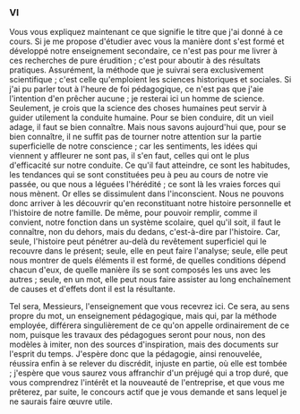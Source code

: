 ### VI

Vous vous expliquez maintenant ce que signifie le titre que j'ai donné à ce cours. Si je me propose d'étudier avec vous la manière dont s'est formé et développé notre enseignement secondaire, ce n'est pas pour me livrer à ces recherches de pure érudition ; c'est pour aboutir à des résultats pratiques. Assurément, la méthode que je suivrai sera exclusivement scientifique ; c'est celle qu'emploient les sciences historiques et sociales. Si j'ai pu parler tout à l'heure de foi pédagogique, ce n'est pas que j'aie l'intention d'en prêcher aucune ; je resterai ici un homme de science. Seulement, je crois que la science des choses humaines peut servir à guider utilement la conduite humaine. Pour se bien conduire, dit un vieil adage, il faut se bien connaître. Mais nous savons aujourd'hui que, pour se bien connaître, il ne suffit pas de tourner notre attention sur la partie superficielle de notre conscience ; car les sentiments, les idées qui viennent y affleurer ne sont pas, il s'en faut, celles qui ont le plus d'efficacité sur notre conduite. Ce qu'il faut atteindre, ce sont les habitudes, les tendances qui se sont constituées peu à peu au cours de notre vie passée, ou que nous a léguées l'hérédité ; ce sont là les vraies forces qui nous mènent. Or elles se dissimulent dans l'inconscient. Nous ne pouvons donc arriver à les découvrir qu'en reconstituant notre histoire personnelle et l'histoire de notre famille. De même, pour pouvoir remplir, comme il convient, notre fonction dans un système scolaire, quel qu'il soit, il faut le connaître, non du dehors, mais du dedans, c'est-à-dire par l'histoire. Car, seule, l'histoire peut pénétrer au-delà du revêtement superficiel qui le recouvre dans le présent; seule, elle en peut faire l'analyse; seule, elle peut nous montrer de quels éléments il est formé, de quelles conditions dépend chacun d'eux, de quelle manière ils se sont composés les uns avec les autres ; seule, en un mot, elle peut nous faire assister au long enchaînement de causes et d'effets dont il est la résultante.

Tel sera, Messieurs, l'enseignement que vous recevrez ici. Ce sera, au sens propre du mot, un enseignement pédagogique, mais qui, par la méthode employée, différera singulièrement de ce qu'on appelle ordinairement de ce nom, puisque les travaux des pédagogues seront pour nous, non des modèles à imiter, non des sources d'inspiration, mais des documents sur l'esprit du temps. J'espère donc que la pédagogie, ainsi renouvelée, réussira enfin à se relever du discrédit, injuste en partie, où elle est tombée ; j'espère que vous saurez vous affranchir d'un préjugé qui a trop duré, que vous comprendrez l'intérêt et la nouveauté de l'entreprise, et que vous me prêterez, par suite, le concours actif que je vous demande et sans lequel je ne saurais faire œuvre utile.
